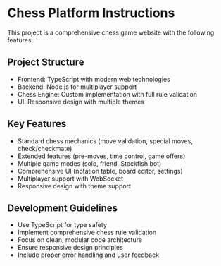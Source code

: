 # Chess Platform Instructions

This project is a comprehensive chess game website with the following features:

## Project Structure
- Frontend: TypeScript with modern web technologies
- Backend: Node.js for multiplayer support
- Chess Engine: Custom implementation with full rule validation
- UI: Responsive design with multiple themes

## Key Features
- Standard chess mechanics (move validation, special moves, check/checkmate)
- Extended features (pre-moves, time control, game offers)
- Multiple game modes (solo, friend, Stockfish bot)
- Comprehensive UI (notation table, board editor, settings)
- Multiplayer support with WebSocket
- Responsive design with theme support

## Development Guidelines
- Use TypeScript for type safety
- Implement comprehensive chess rule validation
- Focus on clean, modular code architecture
- Ensure responsive design principles
- Include proper error handling and user feedback
